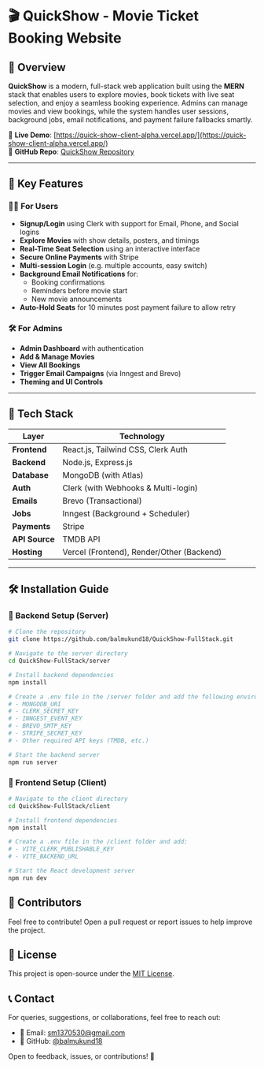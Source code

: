 # 🎬 QuickShow - Movie Ticket Booking Website

## 📌 Overview

**QuickShow** is a modern, full-stack web application built using the **MERN** stack that enables users to explore movies, book tickets with live seat selection, and enjoy a seamless booking experience. Admins can manage movies and view bookings, while the system handles user sessions, background jobs, email notifications, and payment failure fallbacks smartly.

🚀 **Live Demo**: [https://quick-show-client-alpha.vercel.app/](https://quick-show-client-alpha.vercel.app/)  
📂 **GitHub Repo**: [QuickShow Repository](https://github.com/balmukund18/QuickShow-FullStack/tree/main)

---

## 🎯 Key Features

### 🧑‍💻 For Users
- **Signup/Login** using Clerk with support for Email, Phone, and Social logins
- **Explore Movies** with show details, posters, and timings
- **Real-Time Seat Selection** using an interactive interface
- **Secure Online Payments** with Stripe
- **Multi-session Login** (e.g. multiple accounts, easy switch)
- **Background Email Notifications** for:
  - Booking confirmations
  - Reminders before movie start
  - New movie announcements
- **Auto-Hold Seats** for 10 minutes post payment failure to allow retry

### 🛠️ For Admins
- **Admin Dashboard** with authentication
- **Add & Manage Movies**
- **View All Bookings**
- **Trigger Email Campaigns** (via Inngest and Brevo)
- **Theming and UI Controls**

---

## 🧪 Tech Stack

| Layer       | Technology                        |
|-------------|-----------------------------------|
| **Frontend**  | React.js, Tailwind CSS, Clerk Auth |
| **Backend**   | Node.js, Express.js              |
| **Database**  | MongoDB (with Atlas)             |
| **Auth**      | Clerk (with Webhooks & Multi-login) |
| **Emails**    | Brevo (Transactional)            |
| **Jobs**      | Inngest (Background + Scheduler) |
| **Payments**  | Stripe                           |
| **API Source**| TMDB API                         |
| **Hosting**   | Vercel (Frontend), Render/Other (Backend) |

---

## 🛠️ Installation Guide

### 🔧 Backend Setup (Server)

```bash
# Clone the repository
git clone https://github.com/balmukund18/QuickShow-FullStack.git

# Navigate to the server directory
cd QuickShow-FullStack/server

# Install backend dependencies
npm install

# Create a .env file in the /server folder and add the following environment variables:
# - MONGODB_URI
# - CLERK_SECRET_KEY
# - INNGEST_EVENT_KEY
# - BREVO_SMTP_KEY
# - STRIPE_SECRET_KEY
# - Other required API keys (TMDB, etc.)

# Start the backend server
npm run server
```

### 🎨 Frontend Setup (Client)

```bash
# Navigate to the client directory
cd QuickShow-FullStack/client

# Install frontend dependencies
npm install

# Create a .env file in the /client folder and add:
# - VITE_CLERK_PUBLISHABLE_KEY
# - VITE_BACKEND_URL

# Start the React development server
npm run dev
```

## 👥 Contributors

Feel free to contribute! Open a pull request or report issues to help improve the project.

## 📜 License

This project is open-source under the [MIT License](LICENSE).

## 📞 Contact

For queries, suggestions, or collaborations, feel free to reach out:

- 📧 Email: [sm1370530@gmail.com](mailto:sm1370530@gmail.com)
- 🔗 GitHub: [@balmukund18](https://github.com/balmukund18)

Open to feedback, issues, or contributions! 🤝
